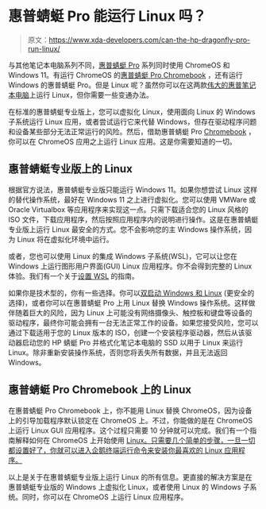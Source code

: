 # 惠普蜻蜓 Pro 能运行 Linux 吗？

> 原文：<https://www.xda-developers.com/can-the-hp-dragonfly-pro-run-linux/>

与其他笔记本电脑系列不同，[惠普蜻蜓 Pro](https://www.xda-developers.com/hp-dragonfly-pro/) 系列同时使用 ChromeOS 和 Windows 11。有运行 ChromeOS 的[惠普蜻蜓 Pro Chromebook](https://www.xda-developers.com/hp-dragonfly-pro-chromebook/) ，还有运行 Windows 的惠普蜻蜓 Pro。但是 Linux 呢？虽然你可以在这两款[伟大的惠普笔记本电脑](https://www.xda-developers.com/best-hp-laptops/)上运行 Linux，但你需要一些变通办法。

在标准的惠普蜻蜓专业版上，您可以虚拟化 Linux，使用面向 Linux 的 Windows 子系统运行 Linux 应用，或者尝试运行它来代替 Windows，但存在驱动程序问题和设备某些部分无法正常运行的风险。然后，借助惠普蜻蜓 Pro [Chromebook](https://www.xda-developers.com/best-chromebooks/) ，你可以在 ChromeOS 应用之上运行 Linux 应用。这是你需要知道的一切。

## 惠普蜻蜓专业版上的 Linux

根据官方说法，惠普蜻蜓专业版只能运行 Windows 11。如果你想尝试 Linux 这样的替代操作系统，最好在 Windows 11 之上进行虚拟化。您可以使用 VMWare 或 Oracle Virtualbox 等应用程序来实现这一点。只需下载适合您的 Linux 风格的 ISO 文件，下载应用程序，然后按照应用程序内的说明进行操作。这是在惠普蜻蜓专业版上运行 Linux 最安全的方式。您不会影响您的主 Windows 操作系统，因为 Linux 将在虚拟化环境中运行。

或者，您也可以使用 Linux 的集成 Windows 子系统(WSL)，它可以让您在 Windows 上运行图形用户界面(GUI) Linux 应用程序。你不会得到完整的 Linux 体验。我们有一个关于[设置 WSL](https://www.xda-developers.com/how-to-install-wsl-2-windows/) 的指南。

如果你是技术型的，你有一些选择。你可以[双启动 Windows 和 Linux](https://www.xda-developers.com/dual-boot-windows-11-linux/) (更安全的选择)，或者你可以在惠普蜻蜓 Pro 上用 Linux 替换 Windows 操作系统。这样做伴随着巨大的风险，因为 Linux 上可能没有网络摄像头、触控板和键盘等设备的驱动程序，最终你可能会拥有一台无法正常工作的设备。如果您接受风险，您可以通过下载适用于您的 Linux 版本的 ISO，创建一个安装程序驱动器，然后从该驱动器启动您的 HP 蜻蜓 Pro 并格式化笔记本电脑的 SSD 以用于 Linux 来运行 Linux。除非重新安装操作系统，否则您将丢失所有数据，并且无法返回 Windows。

## 惠普蜻蜓 Pro Chromebook 上的 Linux

在惠普蜻蜓 Pro Chromebook 上，你不能用 Linux 替换 ChromeOS，因为设备上的引导加载程序默认锁定在 ChromeOS 上。不过，你能做的是在 ChromeOS 上运行 Linux GUI 应用程序。这个过程只需要 10 分钟就可以完成。我们有一个指南解释如何在 ChromeOS 上开始使用 [Linux。只需要几个简单的步骤，一旦一切都设置好了，你就可以进入企鹅终端运行命令来安装你最喜欢的 Linux 应用程序。](https://www.xda-developers.com/linux-apps-chrome-os/)

以上是关于在惠普蜻蜓专业版上运行 Linux 的所有信息。更直接的解决方案是在惠普蜻蜓专业版的 Windows 上虚拟化 Linux，或者使用 Linux 的 Windows 子系统。同时，你可以在 ChromeOS 上运行 Linux 应用程序。